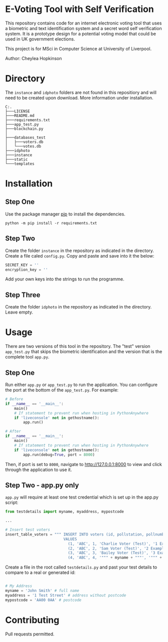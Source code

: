 # E-Voting Tool with Self Verification

This repository contains code for an internet electronic voting tool that uses a biometric and text identification system and a secret word self verification system. It is a prototype design for a potential voting model that could be used in UK government elections.

This project is for MSci in Computer Science at University of Liverpool.

Author: Cheylea Hopkinson

# Directory
The `instance` and `idphoto` folders are not found in this repositiory and will need to be created upon download. More information under installation.

```
C:.
├───LICENSE
├───README.md
├───requirements.txt
├───app_test.py
├───blockchain.py
│
├───databases_test
│   ├───voters.db
│   └───votes.db
├───idphoto
├───instance
├───static
└───templates
```

# Installation

## Step One
Use the package manager [pip](https://pip.pypa.io/en/stable/) to install the dependencies.

```
python -m pip install -r requirements.txt
```

## Step Two
Create the folder `instance` in the repository as indicated in the directory. Create a file caled `config.py`. Copy and paste and save into it the below:

```python
SECRET_KEY = ''
encryption_key = ''
```
Add your own keys into the strings to run the programme.

## Step Three
Create the folder `idphoto` in the repository as indicated in the directory. Leave empty.


# Usage

There are two versions of this tool in the repository. The "test" version `app_test.py` that skips the biometric identification and the version that is the complete tool `app.py`.

## Step One
Run either `app.py` or `app_test.py` to run the application. You can configure the port at the bottom of the `app_test.py`. For example:

```python
# Before
if __name__ == '__main__':
    main()
    # If statement to prevent run when hosting in PythonAnywhere
    if 'liveconsole' not in gethostname():
        app.run()

# After
if __name__ == '__main__':
    main()
    # If statement to prevent run when hosting in PythonAnywhere
    if 'liveconsole' not in gethostname():
        app.run(debug=True, port = 8000)
```

Then, if port is set to `8000`, navigate to http://127.0.0.1:8000 to view and click through the application to use it.

## Step Two - app.py only
`app.py` will require at least one test credential which is set up in the app.py script:

```python
from testdetails import myname, myaddress, mypostcode

...

# Insert test voters
insert_table_voters = """ INSERT INTO voters (id, pollstation, pollnumber, name, address, postcode, iseligible)
                          VALUES
                            (1, 'ABC', 1, 'Charlie Voter (Test)', '1 Example Street', 'ZZ01 000', 1),
                            (2, 'ABC', 2, 'Sam Voter (Test)', '2 Example Street', 'ZZ01 000', 1),
                            (3, 'ABC', 3, 'Bailey Voter (Test)', '3 Example Street', 'ZZ01 000', 1),
                            (4, 'ABC', 4, '""" + myname + """', '""" + myaddress + """', '""" + mypostcode + """', 1);
```

Create a file in the root called `testdetails.py` and past your test details to compare to a real or generated id:

``` python

# My Address
myname = 'John Smith' # full name
myaddress = '1 Test Street' # address without postcode
mypostcode = 'AA00 0AA' # postcode

```

# Contributing
Pull requests permitted.